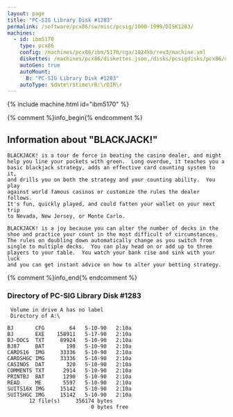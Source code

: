 ```yaml
---
layout: page
title: "PC-SIG Library Disk #1283"
permalink: /software/pcx86/sw/misc/pcsig/1000-1999/DISK1283/
machines:
  - id: ibm5170
    type: pcx86
    config: /machines/pcx86/ibm/5170/cga/1024kb/rev3/machine.xml
    diskettes: /machines/pcx86/diskettes.json,/disks/pcsigdisks/pcx86/diskettes.json
    autoGen: true
    autoMount:
      B: "PC-SIG Library Disk #1283"
    autoType: $date\r$time\rB:\rDIR\r
---
```


{% include machine.html id="ibm5170" %}

{% comment %}info_begin{% endcomment %}

## Information about "BLACKJACK!"

    BLACKJACK! is a tour de force in beating the casino dealer, and might
    help you line your pockets with green.  Long overdue, it teaches you a
    basic blackjack strategy, adds an effective card counting system to it,
    and drills you on both the strategy and your counting ability.  You play
    against world famous casinos or customize the rules the dealer follows.
    It's fun, quickly played, and could fatten your wallet on your next trip
    to Nevada, New Jersey, or Monte Carlo.
    
    BLACKJACK! is a joy because you can alter the number of decks in the
    shoe and practice your count in the most difficult of circumstances.
    The rules on doubling down automatically change as you switch from
    single to multiple decks.  You can play head on or add up to three
    players to your table.  You watch your bank rise and sink with your luck
    and you can get instant advice on how to alter your betting strategy.
{% comment %}info_end{% endcomment %}


### Directory of PC-SIG Library Disk #1283

     Volume in drive A has no label
     Directory of A:\

    BJ       CFG        64   5-10-90   2:10a
    BJ       EXE    158911   5-17-90   2:10a
    BJ-DOCS  TXT     89924   5-10-90   2:10a
    BJ87     BAT       198   5-10-90   2:10a
    CARDS16  IMG     33336   5-10-90   2:10a
    CARDSHGC IMG     33336   5-10-90   2:10a
    CASINOS  DAT       320   5-10-90   2:10a
    COMMENTS TXT      2914   5-10-90   2:10a
    PRINTBJ  BAT      1290   5-10-90   2:10a
    READ     ME       5597   5-10-90   2:10a
    SUITS16X IMG     15142   5-10-90   2:10a
    SUITSHGC IMG     15142   5-10-90   2:10a
           12 file(s)     356174 bytes
                               0 bytes free
